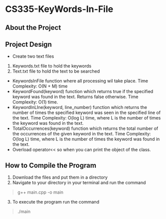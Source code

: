 # CS335-KeyWords-In-File

## About the Project

## Project Design

* Create two text files
1. Keywords.txt file to hold the keywords
2. Text.txt file to hold the text to be searched

* KeywordsInFile function where all processing wil take place. Time Complexity: O(N + M) time
* KeywordFound(keyword) function which returns true if the specified keyword was found in the text. Returns false otherwise. Time Complexity: O(1) time.
* KeywordInLIne(keyword, line_number) function which returns the number of times the specified keyword was seen in the specified line of the text. Time Complexity: O(log L) time, where L is the number of times the keyword was found in the text.
* TotalOccurrences(keyword) function which returns the total number of the occurrences of the given keyword in the text. Time Complexity: O(log L) time, where L is the number of times the keyword was found in the text.
* Overload operator<< so when you can print the object of the class.

## How to Compile the Program

1. Download the files and put them in a directory
2. Navigate to your directory in your terminal and run the command
> g++ main.cpp -o main
3. To execute the program run the command
> ./main
